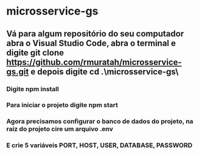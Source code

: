 # microsservice-gs
## Vá para algum repositório do seu computador abra o Visual Studio Code, abra o terminal e digite git clone https://github.com/rmuratah/microsservice-gs.git e depois digite cd .\microsservice-gs\
### Digite npm install
### Para iniciar o projeto digite npm start
### Agora precisamos configurar o banco de dados do projeto, na raiz do projeto cire um arquivo .env
### E crie 5 variáveis PORT, HOST, USER, DATABASE, PASSWORD
